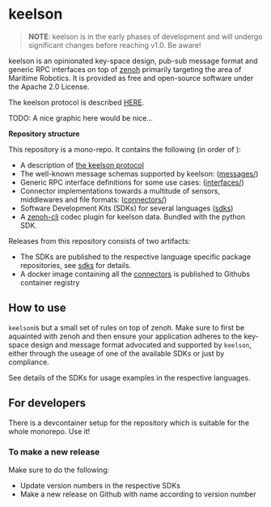 # keelson

> **NOTE**: keelson is in the early phases of development and will undergo significant changes before reaching v1.0. Be aware!

keelson is an opinionated key-space design, pub-sub message format and generic RPC interfaces on top of [zenoh](https://github.com/eclipse-zenoh/zenoh) primarily targeting the area of Maritime Robotics. It is provided as free and open-source software under the Apache 2.0 License.

The keelson protocol is described [HERE](./the-keelson-protocol.md).


TODO: A nice graphic here would be nice...


**Repository structure**

This repository is a mono-repo. It contains the following (in order of ):

* A description of [the keelson protocol](./the-keelson-protocol.md)
* The well-known message schemas supported by keelson: ([messages/](./messages/README.md))
* Generic RPC interface definitions for some use cases: ([interfaces/](./interfaces/README.md))
* Connector implementations towards a multitude of sensors, middlewares and file formats: ([connectors/](./connectors/README.md))
* Software Development Kits (SDKs) for several languages ([sdks](./sdks/README.md))
* A [zenoh-cli](https://github.com/MO-RISE/zenoh-cli) codec plugin for keelson data. Bundled with the python SDK.


Releases from this repository consists of two artifacts:

* The SDKs are published to the respective language specific package repositories, see [sdks](./sdks/README.md) for details.
* A docker image containing all the [connectors](./connectors/README.md) is published to Githubs container registry


## How to use

`keelson`is but a small set of rules on top of zenoh. Make sure to first be aquainted with zenoh and then ensure your application adheres to the key-space design and message format advocated and supported by `keelson`, either through the useage of one of the available SDKs or just by compliance.

See details of the SDKs for usage examples in the respective languages.

## For developers

There is a devcontainer setup for the repository which is suitable for the whole monorepo. Use it!

### To make a new release

Make sure to do the following:
* Update version numbers in the respective SDKs
* Make a new release on Github with name according to version number

